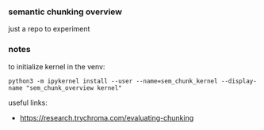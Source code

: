 ### semantic chunking overview

just a repo to experiment

### notes

to initialize kernel in the venv:

`
python3 -m ipykernel install --user --name=sem_chunk_kernel --display-name "sem_chunk_overview kernel"
`

useful links: 
* https://research.trychroma.com/evaluating-chunking

